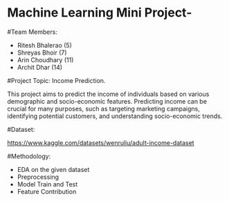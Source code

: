 # Machine Learning Mini Project-

#Team Members:
- Ritesh Bhalerao   (5)
- Shreyas Bhoir     (7)
- Arin Choudhary    (11)
- Archit Dhar       (14)

#Project Topic: Income Prediction.

This project aims to predict the income of individuals based on various demographic and socio-economic features. Predicting income can be crucial for many purposes, such as targeting marketing campaigns, identifying potential customers, and understanding socio-economic trends.

#Dataset:

https://www.kaggle.com/datasets/wenruliu/adult-income-dataset

#Methodology:
- EDA on the given dataset
- Preprocessing
- Model Train and Test
- Feature Contribution




